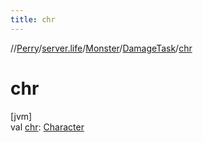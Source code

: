 ```yaml
---
title: chr
---
```

//[Perry](../../../../index.html)/[server.life](../../index.html)/[Monster](../index.html)/[DamageTask](index.html)/[chr](chr.html)



# chr



[jvm]\
val [chr](chr.html): [Character](../../../client/-character/index.html)




